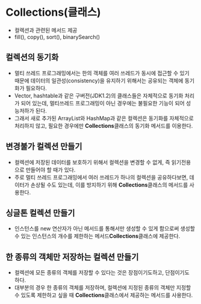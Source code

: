 # Collections(클래스)
- 컬렉션과 관련된 메서드 제공
- fill(), copy(), sort(), binarySearch()

## 컬렉션의 동기화
- 멀티 쓰레드 프로그래밍에서는 한의 객체를 여러 쓰레드가 동시에 접근할 수 있기 때문에 데이터의 일관성(consistency)을 유지하기 위해서는
  공유되는 객체에 동기화가 필요하다.
- Vector, hashtable과 같은 구버전(JDK1.2)의 클래스들은 자체적으로 동기화 처리가 되어 있는데, 멀티쓰레드 프로그래밍이 아닌 경우에는 불필요한 기능이 되어 성능저하가 된다.
- 그래서 새로 추가된 ArrayList와 HashMap과 같은 컬렉션은 동기화를 자체적으로 처리하지 않고, 필요한 경우에만 **Collections**클래스의 동기화 메서드를 이용한다.

## 변경불가 컬렉션 만들기
- 컬렉션에 저장된 데이터를 보호하기 위해서 컬렉션을 변경할 수 없게, 즉 읽기전용으로 만들어야 할 때가 있다.
- 주로 멀티 쓰레드 프로그래밍에서 여러 쓰레드가 하나의 컬렉션을 공유하다보면, 데이터가 손상될 수도 있는데, 이를 방지하기 위해 **Collections**클래스의 메서드를 사용한다.

## 싱글톤 컬렉션 만들기
- 인스턴스를 new 연산자가 아닌 메서드를 통해서만 생성할 수 있게 함으로써 생성할 수 있는 인스턴스의 개수를 제한하는 메서드**Collections**클래스에 제공한다.

## 한 종류의 객체만 저장하는 컬렉션 만들기
- 컬렉션에 모든 종류의 객체를 저장할 수 있다는 것은 장점이기도하고, 단점이기도 하다.
- 대부분의 경우 한 종류의 객체를 저장하며, 컬렉션에 지정된 종류의 객체만 지정할 수 있도록 제한하고 싶을 때 **Collections**클래스에서 제공하는 메서드를 사용한다.

